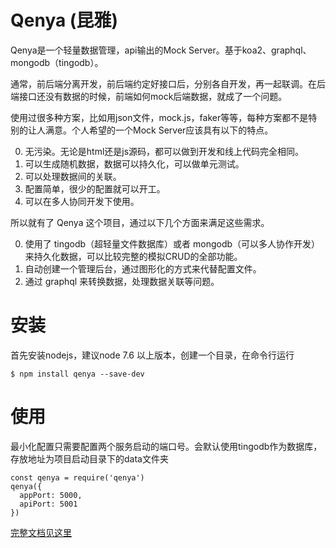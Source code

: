# Qenya (昆雅)

Qenya是一个轻量数据管理，api输出的Mock Server。基于koa2、graphql、mongodb（tingodb）。 

通常，前后端分离开发，前后端约定好接口后，分别各自开发，再一起联调。在后端接口还没有数据的时候，前端如何mock后端数据，就成了一个问题。

使用过很多种方案，比如用json文件，mock.js，faker等等，每种方案都不是特别的让人满意。个人希望的一个Mock Server应该具有以下的特点。

0. 无污染。无论是html还是js源码，都可以做到开发和线上代码完全相同。
1. 可以生成随机数据，数据可以持久化，可以做单元测试。
2. 可以处理数据间的关联。
3. 配置简单，很少的配置就可以开工。
4. 可以在多人协同开发下使用。

所以就有了 Qenya 这个项目，通过以下几个方面来满足这些需求。

0. 使用了 tingodb（超轻量文件数据库）或者 mongodb（可以多人协作开发）来持久化数据，可以比较完整的模拟CRUD的全部功能。
1. 自动创建一个管理后台，通过图形化的方式来代替配置文件。
2. 通过 graphql 来转换数据，处理数据关联等问题。

# 安装

首先安装nodejs，建议node 7.6 以上版本，创建一个目录，在命令行运行

```
$ npm install qenya --save-dev
```

# 使用

最小化配置只需要配置两个服务启动的端口号。会默认使用tingodb作为数据库，存放地址为项目启动目录下的data文件夹

```
const qenya = require('qenya')
qenya({
  appPort: 5000,
  apiPort: 5001
})
```

[完整文档见这里](http://lobos.github.io/qenya/)